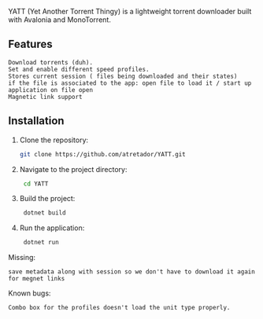 YATT (Yet Another Torrent Thingy) is a lightweight torrent downloader built with Avalonia and MonoTorrent.

## Features

    Download torrents (duh).
    Set and enable different speed profiles.
    Stores current session ( files being downloaded and their states)
    if the file is associated to the app: open file to load it / start up application on file open
    Magnetic link support

## Installation

1. Clone the repository:
   ```bash
   git clone https://github.com/atretador/YATT.git

2. Navigate to the project directory:
   ```bash
    cd YATT

3. Build the project:
   ```bash
    dotnet build

4. Run the application:
   ```bash
    dotnet run

Missing:

    save metadata along with session so we don't have to download it again for megnet links

Known bugs:

    Combo box for the profiles doesn't load the unit type properly.
